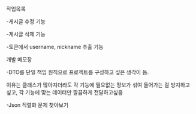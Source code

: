 작업목록

-게시글 수정 기능

-게시글 삭제 기능

-토큰에서 username, nickname 추출 기능

개발 메모장

-DTO를 단일 책임 원칙으로 프로젝트를 구성하고 싶은 생각이 듬.

이유는 클래스가 많아지더라도 각 기능에 필요없는 정보가 섞여 들어가는 걸 방지하고 싶고, 
각 기능에 맞는 데이터만 깔끔하게 전달하고싶음

-Json 직렬화 문제 찾아보기
